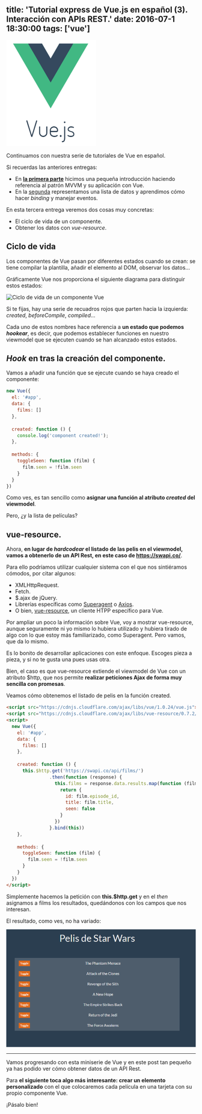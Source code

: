 title: 'Tutorial express de Vue.js en español (3). Interacción con APIs REST.'
date: 2016-07-1 18:30:00
tags: ['vue']
---
![vue.js](/images/2016-06/vue.js.png)

Continuamos con nuestra serie de tutoriales de Vue en español.

Si recuerdas las anteriores entregas:

* En **[la primera parte](/2016/06/tutorial-express-vuejs-1/)** hicimos una pequeña introducción haciendo referencia al patrón MVVM y su aplicación con Vue.
* En la [segunda](/2016/06/tutorial-express-vuejs-2/) representamos una lista de datos y aprendimos cómo hacer *binding* y manejar eventos.

En esta tercera entrega veremos dos cosas muy concretas:

  * El ciclo de vida de un componente.
  * Obtener los datos con *vue-resource*.


## Ciclo de vida

Los componentes de Vue pasan por diferentes estados cuando se crean: se tiene compilar la plantilla, añadir el elemento al DOM, observar los datos...

Gráficamente Vue nos proporciona el siguiente diagrama para distinguir estos estados:

![Ciclo de vida de un componente Vue](https://vuejs.org/images/lifecycle.png)

Si te fijas, hay una serie de recuadros rojos que parten hacia la izquierda: *created*, *beforeCompile*, *compiled*...

Cada uno de estos nombres hace referencia a **un estado que podemos *hookear***, es decir, que podemos establecer funciones en nuestro viewmodel que se ejecuten cuando se han alcanzado estos estados.

## *Hook* en tras la creación del componente.

Vamos a añadir una función que se ejecute cuando se haya creado el componente:

```js
new Vue({
  el: '#app',
  data: {
    films: []
  },

  created: function () {
    console.log('component created!');
  },

  methods: {
    toggleSeen: function (film) {
      film.seen = !film.seen
    }
  }
})
```

Como ves, es tan sencillo como **asignar una función al atributo *created* del viewmodel**.

Pero, ¿y la lista de películas?

## vue-resource.

Ahora, **en lugar de *hardcodear* el listado de las pelis en el viewmodel, vamos a obtenerlo de un API Rest, en este caso de https://swapi.co/**.

Para ello podríamos utilizar cualquier sistema con el que nos sintiéramos cómodos, por citar algunos:

* XMLHttpRequest.
* Fetch.
* $.ajax de jQuery.
* Librerías específicas como [Superagent](https://github.com/visionmedia/superagent) o [Axios](https://github.com/mzabriskie/axios).
* O bien, [vue-resource](https://github.com/vuejs/vue-resource), un cliente HTPP específico para Vue.

Por ampliar un poco la información sobre Vue, voy a mostrar vue-resource, aunque seguramente ni yo mismo lo hubiera utilizado y hubiera tirado de algo con lo que estoy más familiarizado, como Superagent. Pero vamos, que da lo mismo.

Es lo bonito de desarrollar aplicaciones con este enfoque. Escoges pieza a pieza, y si no te gusta una pues usas otra.

Bien, el caso es que vue-resource extiende el viewmodel de Vue con un atributo $http, que nos permite **realizar peticiones Ajax de forma muy sencilla con promesas**.

Veamos cómo obtenemos el listado de pelis en la función created.

```html
<script src="https://cdnjs.cloudflare.com/ajax/libs/vue/1.0.24/vue.js"></script>
<script src="https://cdnjs.cloudflare.com/ajax/libs/vue-resource/0.7.2/vue-resource.min.js"></script>
<script>
  new Vue({
    el: '#app',
    data: {
      films: []
    },

    created: function () {
      this.$http.get('https://swapi.co/api/films/')
                .then(function (response) {
                  this.films = response.data.results.map(function (film) {
                    return {
                      id: film.episode_id,
                      title: film.title,
                      seen: false
                    }
                  })
                }.bind(this))
    },

    methods: {
      toggleSeen: function (film) {
        film.seen = !film.seen
      }
    }
  })
</script>
```

Simplemente hacemos la petición con **this.$http.get** y en el *then* asignamos a films los resultados, quedándonos con los campos que nos interesan.

El resultado, como ves, no ha variado:

![Datos obtenidos con $http](/images/2016-07/http-result.png)

---

Vamos progresando con esta miniserie de Vue y en este post tan pequeño ya has podido ver cómo obtener datos de un API Rest.

Para **el siguiente toca algo más interesante: crear un elemento personalizado** con el que colocaremos cada película en una tarjeta con su propio componente Vue.

¡Pásalo bien!
